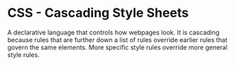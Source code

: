 # CSS - Cascading Style Sheets

A declarative language that controls how webpages look.
It is cascading because rules that are further down a list of rules override earlier rules that govern the same elements.
More specific style rules override more general style rules.